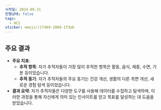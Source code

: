 ```yaml
---
시작일: 2024-09-21
진행상태: false
tags:
  - HCI
sticker: emoji//1f469-200d-1f3eb
---
```

## **주요 결과**

- **주요 지표**:
    - **추적 항목**: 자가 추적자들이 가장 많이 추적한 항목은 활동, 음식, 체중, 수면, 기분 등이었습니다.
    - **추적 동기**: 자가 추적자들의 주요 동기는 건강 개선, 생활의 다른 측면 개선, 새로운 경험 탐색 등이었습니다.
- **결과 요약**: 자가 추적자들은 다양한 도구를 사용해 데이터를 수집하고 탐색하며, 이러한 과정을 통해 자신에게 의미 있는 인사이트를 얻고 목표를 달성하는 데 도움을 받았습니다.